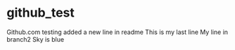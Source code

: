 # github_test
Github.com testing
added a new line in readme
This is my last line
My line in branch2
Sky is blue
